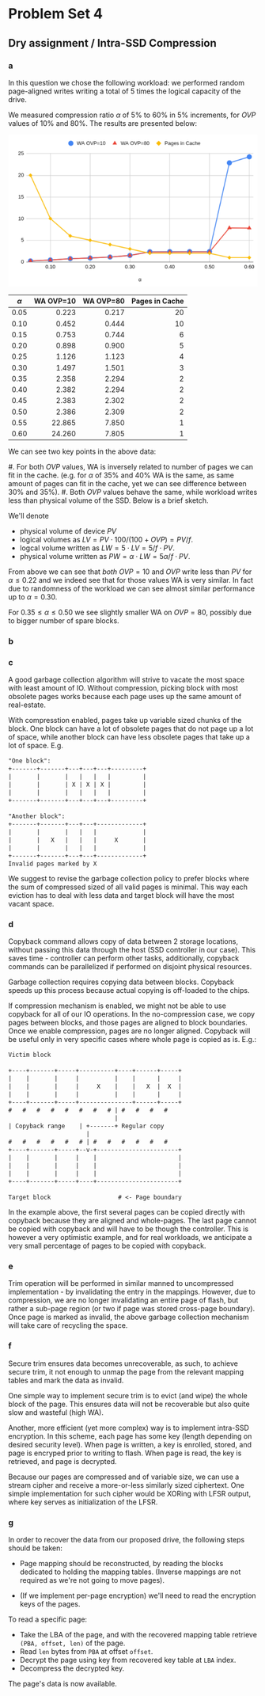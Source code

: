 Problem Set 4
=============

Dry assignment / Intra-SSD Compression
---------------------------------------

### a

In this question we chose the following workload: we performed random page-aligned writes writing a total of 5 times the logical capacity of the drive.

We measured compression ratio $\alpha$ of 5% to 60% in 5% increments, for $OVP$ values of 10% and 80%. The results are presented below:

![](plot_a.png)

| $\alpha$ | WA OVP=10 | WA OVP=80 | Pages in Cache |
|----------|----------:|----------:|---------------:|
| 0.05     |    0.223  |  0.217    | 20             |
| 0.10     |    0.452  |  0.444    | 10             |
| 0.15     |    0.753  |  0.744    | 6              |
| 0.20     |    0.898  |  0.900    | 5              |
| 0.25     |    1.126  |  1.123    | 4              |
| 0.30     |    1.497  |  1.501    | 3              |
| 0.35     |    2.358  |  2.294    | 2              |
| 0.40     |    2.382  |  2.294    | 2              |
| 0.45     |    2.383  |  2.302    | 2              |
| 0.50     |    2.386  |  2.309    | 2              |
| 0.55     |   22.865  |  7.850    | 1              |
| 0.60     |   24.260  |  7.805    | 1              |


We can see two key points in the above data:

#. For both $OVP$ values, WA is inversely related to number of pages we can fit in the cache. (e.g. for $\alpha$ of 35% and 40% WA is the same, as same amount of pages can fit in the cache, yet we can see difference between 30% and 35%).
#. Both $OVP$ values behave the same, while workload writes less than physical volume of the SSD. Below is a brief sketch.

We'll denote

* physical volume of device $PV$
* logical volumes as $LV=PV\cdot 100 / (100 + OVP)=PV/f$.
* logcal volume written as $LW=5\cdot LV=5/f \cdot PV$.
* physical volume written  as $PW = \alpha\cdot LW = 5\alpha / f \cdot PV$.

From above we can see that *both* $OVP=10$ and $OVP$ write less than $PV$ for $\alpha \le 0.22$ and we indeed see that for those values WA is very similar. In fact due to randomness of the workload we can see almost similar performance up to $\alpha=0.30$.

For $0.35 \le \alpha \le 0.50$ we see slightly smaller WA on $OVP=80$, possibly due to bigger number of spare blocks.

### b


### c

A good garbage collection algorithm will strive to vacate the most space with least amount of IO. Without compression, picking block with most obsolete pages works because each page uses up the same amount of real-estate.

With compresstion enabled, pages take up variable sized chunks of the block. One block can have a lot of obsolete pages that do not page up a lot of space, while another block can have less obsolete pages that take up a lot of space. E.g.

```
"One block":
+-------+-------+---+---+---+---------+
|       |       |   |   |   |         |
|       |       | X | X | X |         |
|       |       |   |   |   |         |
+-------+-------+---+---+---+---------+

"Another block":
+-------+-------+---+---+-------------+
|       |       |   |   |             |
|       |   X   |   |   |     X       |
|       |       |   |   |             |
+-------+-------+---+---+-------------+
Invalid pages marked by X

```

We suggest to revise the garbage collection policy to prefer blocks where the sum of compressed sized of all valid pages is minimal. This way each eviction has to deal with less data and target block will have the most vacant space.

### d

Copyback command allows copy of data between 2 storage locations, without passing this data through the host (SSD controller in our case). This saves time - controller can perform other tasks, additionally, copyback commands can be parallelized if performed on disjoint physical resources.

Garbage collection requires copying data between blocks. Copyback speeds up this process because actual copying is off-loaded to the chips.

If compression mechanism is enabled, we might not be able to use copyback for all of our IO operations. In the no-compression case, we copy pages between blocks, and those pages are aligned to block boundaries. Once we enable compression, pages are no longer aligned. Copyback will be useful only in very specific cases where whole page is copied as is. E.g.:

```
Victim block

+----+-------+-----+----------+----+------+-----+
|    |       |     |          |    |      |     |
|    |       |     |     X    |    |   X  |  X  |
|    |       |     |          |    |      |     |
+----+-------+-----+---------------+------+-----+
#   #   #   #   #   #   #   # | #   #   #   # 
                              |
| Copyback range    | +-------+ Regular copy
                      |   
#   #   #   #   #   # | #   #   #   #   #   #
+----+-------+-----+--v-+-----------------------+
|    |       |     |    |                       |
|    |       |     |    |                       |
|    |       |     |    |                       |
+----+-------+-----+----+-----------------------+

Target block                   # <- Page boundary
```

In the example above, the first several pages can be copied directly with copyback because they are aligned and whole-pages. The last page cannot be copied with copyback and will have to be though the controller. This is however a very optimistic example, and for real workloads, we anticipate a very small percentage of pages to be copied with copyback.

### e

Trim operation will be performed in similar manned to uncompressed implementation - by invalidating the entry in the mappings. However, due to compression, we are no longer invalidating an entire page of flash, but rather a sub-page region (or two if page was stored cross-page boundary). Once page is marked as invalid, the above garbage collection mechanism will take care of recycling the space.

### f

Secure trim ensures data becomes unrecoverable, as such, to achieve secure trim, it not enough to unmap the page from the relevant mapping tables and mark the data as invalid.

One simple way to implement secure trim is to evict (and wipe) the whole block of the page. This ensures data will not be recoverable but also quite slow and wasteful (high WA).

Another, more efficient (yet more complex) way is to implement intra-SSD encryption. In this scheme, each page has some key (length depending on desired security level).
When page is written, a key is enrolled, stored, and page is encryped prior to writing to flash. When page is read, the key is retrieved, and page is decrypted.

Because our pages are compressed and of variable size, we can use a stream cipher and receive a more-or-less similarly sized ciphertext. One simple implementation for such cipher would be XORing with LFSR output, where key serves as initialization of the LFSR.

### g

In order to recover the data from our proposed drive, the following steps should be taken:

* Page mapping should be reconstructed, by reading the blocks dedicated to holding the mapping tables. (Inverse mappings are not required as we're not going to move pages).

* (If we implement per-page encryption) we'll need to read the encryption keys of the pages.

To read a specific page:

* Take the LBA of the page, and with the recovered mapping table retrieve `(PBA, offset, len)` of the page.
* Read `len` bytes from `PBA` at offset `offset`.
* Decrypt the page using key from recovered key table at `LBA` index.
* Decompress the decrypted key.

The page's data is now available.